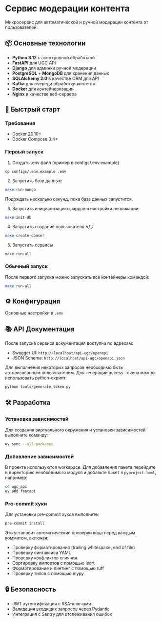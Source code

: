 # Сервис модерации контента

Микросервис для автоматической и ручной модерации контента от пользователей.

## 📦 Основные технологии

- **Python 3.12** с асинхронной обработкой
- **FastAPI** для UGC API
- **Django** для админки ручной модерации
- **PostgreSQL** + **MongoDB** для хранения данных
- **SQLAlchemy 2.0** в качестве ORM для API
- **Kafka** для очереди обработки контента
- **Docker** для контейнеризации
- **Nginx** в качестве веб-сервера

## 🚀 Быстрый старт

### Требования

- Docker 20.10+
- Docker Compose 3.4+

### Первый запуск

1. Создать .env файл (пример в configs/.env.example)

```
cp configs/.env.example .env
```

2. Запустить базу данных:

```bash
make run-mongo
```

Подождать несколько секунд, пока база данных запустится. 

3. Запустить инициализацию шардов и настройки репликации:

```bash
make init-db
```

4. Запустить создание пользователя БД:

```bash
make create-dbuser
```

5. Запустить сервисы

```
make run-all
```

### Обычный запуск

После первого запуска можно запускать все контейнеры командой:

```bash
make run-all
```

## ⚙️ Конфигурация

Основные настройки в `.env`

## 📚 API Документация

После запуска сервиса документация доступна по адресам:

- Swagger UI: `http://localhost/api-ugc/openapi`
- JSON Schema: `http://localhost/api-ugc/openapi.json`

Для выполнения некоторых запросов необходимо быть авторизованным пользователем.
Для генерации access-токена можно использовать python-скрипт:

```bash
python tools/generate_token.py
```

## 🛠️ Разработка

### Установка зависимостей

Для создания виртуального окружения и установки зависимостей выполните команду:

```bash
uv sync --all-packages
```

### Добавление зависимостей

В проекте используются workspace. Для добавления пакета перейдите в директорию необходимого модуля и добавьте 
пакет в `pyproject.toml`, например:

```bash
cd ugc_api
uv add fastapi
```

### Pre-commit хуки

Для установки pre-commit хуков выполните:

```bash
pre-commit install
```

Это установит автоматические проверки кода перед каждым коммитом, включая:
- Проверку форматирования (trailing whitespace, end of file)
- Проверку синтаксиса YAML
- Проверку конфликтов слияния
- Сортировку импортов с помощью isort
- Форматирование и линтинг с помощью ruff
- Проверку типов с помощью mypy

## 🔒 Безопасность

- JWT аутентификация с RSA-ключами
- Валидация входящих запросов через Pydantic
- Интеграция с Sentry для отслеживания ошибок

